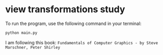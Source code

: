 # view transformations study

To run the program, use the following command in your terminal:

```bash
python main.py
```

I am following this book: `
Fundamentals of Computer Graphics -
by Steve Marschner, Peter Shirley
`
